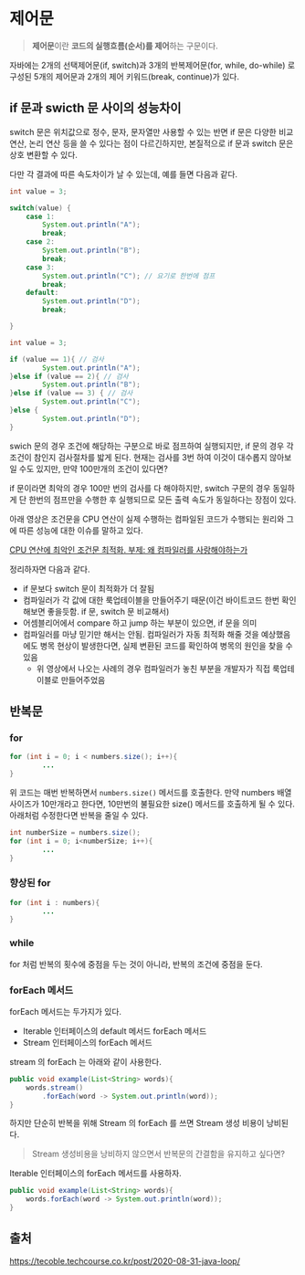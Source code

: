 # 제어문
> **제어문**이란 **코드의 실행흐름(순서)를 제어**하는 구문이다.

자바에는 2개의 선택제어문(if, switch)과 3개의 반복제어문(for, while, do-while) 로
구성된 5개의 제어문과 2개의 제어 키워드(break, continue)가 있다.

## if 문과 swicth 문 사이의 성능차이
switch 문은 위치값으로 정수, 문자, 문자열만 사용할 수 있는 반면 if 문은
다양한 비교연산, 논리 연산 등을 쓸 수 있다는 점이 다르긴하지만, 본질적으로 if 문과 switch 문은 상호 변환할 수 있다.

다만 각 결과에 따른 속도차이가 날 수 있는데, 예를 들면 다음과 같다.
```java
int value = 3;

switch(value) {
    case 1:
        System.out.println("A");
        break;
    case 2:
        System.out.println("B");
        break;
    case 3:
        System.out.println("C"); // 요기로 한번에 점프
        break;
    default:
        System.out.println("D");
        break;

}
```
```java
int value = 3;

if (value == 1){ // 검사
        System.out.println("A"); 
}else if (value == 2){ // 검사
        System.out.println("B");
}else if (value == 3) { // 검사
        System.out.println("C");
}else {
        System.out.println("D");    
}
```
swich 문의 경우 조건에 해당하는 구분으로 바로 점프하여 실행되지만, if 문의 경우 각 조건이 참인지
검사절차를 밟게 된다. 현재는 검사를 3번 하여 이것이 대수롭지 않아보일 수도 있지만, 만약 100만개의 조건이 있다면?

if 문이라면 최악의 경우 100만 번의 검사를 다 해야하지만, switch 구문의 경우 동일하게 단 한번의 점프만을 수행한 후 실행되므로
모든 출력 속도가 동일하다는 장점이 있다.

아래 영상은 조건문을 CPU 연산이 실제 수행하는 컴파일된 코드가 수행되는 원리와 그에 따른 성능에 대한
이슈를 말하고 있다.

[CPU 연산에 최악인 조건문 최적화. 부제: 왜 컴파일러를 사랑해야하는가](https://www.youtube.com/watch?v=1Qg-dIh2qGQ)

정리하자면 다음과 같다.
- if 문보다 switch 문이 최적화가 더 잘됨
- 컴파일러가 각 값에 대한 룩업테이블을 만들어주기 때문(이건 바이트코드 한번 확인해보면 좋을듯함. if 문, switch 문 비교해서)
- 어셈블리어에서 compare 하고 jump 하는 부분이 있으면, if 문을 의미
- 컴파일러를 마냥 믿기만 해서는 안됨. 컴파일러가 자동 최적화 해줄 것을 예상했음에도 병목 현상이 발생한다면, 
실제 변환된 코드를 확인하여 병목의 원인을 찾을 수 있음
  - 위 영상에서 나오는 사례의 경우 컴파일러가 놓친 부분을 개발자가 직접 룩업테이블로 만들어주었음

## 반복문
### for
```java
for (int i = 0; i < numbers.size(); i++){
        ...
}
```
위 코드는 매번 반복하면서 `numbers.size()` 메서드를 호출한다. 만약 numbers 배열 사이즈가 
10만개라고 한다면, 10만번의 불필요한 size() 메서드를 호출하게 될 수 있다. 아래처럼 수정한다면
반복을 줄일 수 있다.
```java
int numberSize = numbers.size();
for (int i = 0; i<numberSize; i++){
        ...    
}
```
### 향상된 for
```java
for (int i : numbers){
        ...
}
```
### while
for 처럼 반복의 횟수에 중점을 두는 것이 아니라, 반복의 조건에 중점을 둔다.

### forEach 메서드
forEach 메서드는 두가지가 있다. 

- Iterable 인터페이스의 default 메서드 forEach 메서드
- Stream 인터페이스의 forEach 메서드

stream 의 forEach 는 아래와 같이 사용한다.
```java
public void example(List<String> words){
    words.stream()
        .forEach(word -> System.out.println(word));
}
```
하지만 단순히 반복을 위해 Stream 의 forEach 를 쓰면 Stream 생성 비용이 낭비된다.

> Stream 생성비용을 낭비하지 않으면서 반복문의 간결함을 유지하고 싶다면?

Iterable 인터페이스의 forEach 메서드를 사용하자.
```java
public void example(List<String> words){
    words.forEach(word -> System.out.println(word));    
}
```

## 출처

https://tecoble.techcourse.co.kr/post/2020-08-31-java-loop/